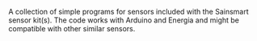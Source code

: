 A collection of simple programs for sensors included with the Sainsmart sensor kit(s).  The code works with Arduino and Energia and might be compatible with other similar sensors.